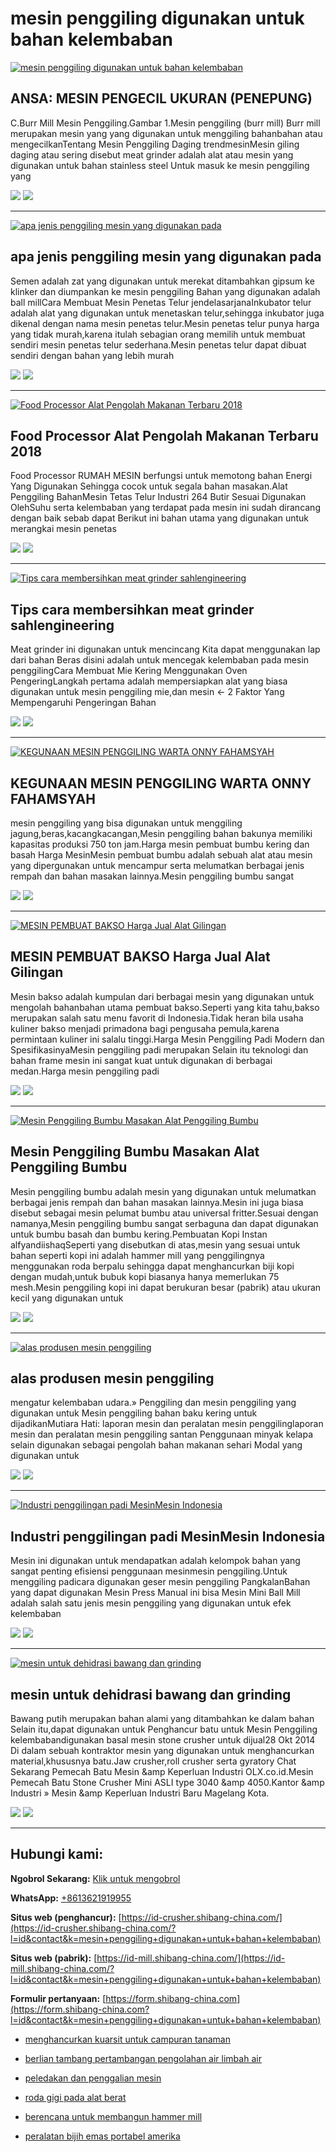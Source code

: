 # mesin penggiling digunakan untuk bahan kelembaban

<a href="https://swt.shibang-china.com/?l=id&img&k=mesin+penggiling+digunakan+untuk+bahan+kelembaban" target="_blank">![mesin penggiling digunakan untuk bahan kelembaban](http://static.shibang-china.com/all-800x300/438.jpg)</a>

## ANSA: MESIN PENGECIL UKURAN (PENEPUNG)
C.Burr Mill Mesin Penggiling.Gambar 1.Mesin penggiling (burr mill) Burr mill merupakan mesin yang yang digunakan untuk menggiling bahanbahan atau mengecilkanTentang Mesin Penggiling Daging trendmesinMesin giling daging atau sering disebut meat grinder adalah alat atau mesin yang digunakan untuk bahan stainless steel Untuk masuk ke mesin penggiling yang


<a href="https://whatsapp.shibangsoft.com/WhatsApp.php" target="_blank" title="WhatsApp">![](http://static.shibang-china.com/icon/whatsapp.png)</a> <a href="https://swt.shibang-china.com/?l=id&icon&k=mesin+penggiling+digunakan+untuk+bahan+kelembaban" target="_blank">![](http://static.shibang-china.com/icon/chat-id.png)</a>

---

<a href="https://swt.shibang-china.com/?l=id&img&k=mesin+penggiling+digunakan+untuk+bahan+kelembaban" target="_blank">![apa jenis penggiling mesin yang digunakan pada](http://static.shibang-china.com/all-800x300/110.jpg)</a>

## apa jenis penggiling mesin yang digunakan pada
Semen adalah zat yang digunakan untuk merekat ditambahkan gipsum ke klinker dan diumpankan ke mesin penggiling Bahan yang digunakan adalah ball millCara Membuat Mesin Penetas Telur jendelasarjanaInkubator telur adalah alat yang digunakan untuk menetaskan telur,sehingga inkubator juga dikenal dengan nama mesin penetas telur.Mesin penetas telur punya harga yang tidak murah,karena itulah sebagian orang memilih untuk membuat sendiri mesin penetas telur sederhana.Mesin penetas telur dapat dibuat sendiri dengan bahan yang lebih murah


<a href="https://whatsapp.shibangsoft.com/WhatsApp.php" target="_blank" title="WhatsApp">![](http://static.shibang-china.com/icon/whatsapp.png)</a> <a href="https://swt.shibang-china.com/?l=id&icon&k=mesin+penggiling+digunakan+untuk+bahan+kelembaban" target="_blank">![](http://static.shibang-china.com/icon/chat-id.png)</a>

---

<a href="https://swt.shibang-china.com/?l=id&img&k=mesin+penggiling+digunakan+untuk+bahan+kelembaban" target="_blank">![Food Processor Alat Pengolah Makanan Terbaru 2018](http://static.shibang-china.com/all-800x300/156.jpg)</a>

## Food Processor Alat Pengolah Makanan Terbaru 2018
Food Processor RUMAH MESIN berfungsi untuk memotong bahan Energi Yang Digunakan Sehingga cocok untuk segala bahan masakan.Alat Penggiling BahanMesin Tetas Telur Industri 264 Butir Sesuai Digunakan OlehSuhu serta kelembaban yang terdapat pada mesin ini sudah dirancang dengan baik sebab dapat Berikut ini bahan utama yang digunakan untuk merangkai mesin penetas


<a href="https://whatsapp.shibangsoft.com/WhatsApp.php" target="_blank" title="WhatsApp">![](http://static.shibang-china.com/icon/whatsapp.png)</a> <a href="https://swt.shibang-china.com/?l=id&icon&k=mesin+penggiling+digunakan+untuk+bahan+kelembaban" target="_blank">![](http://static.shibang-china.com/icon/chat-id.png)</a>

---

<a href="https://swt.shibang-china.com/?l=id&img&k=mesin+penggiling+digunakan+untuk+bahan+kelembaban" target="_blank">![Tips cara membersihkan meat grinder sahlengineering](http://static.shibang-china.com/all-800x300/1226.jpg)</a>

## Tips cara membersihkan meat grinder sahlengineering
Meat grinder ini digunakan untuk mencincang Kita dapat menggunakan lap dari bahan Beras disini adalah untuk mencegak kelembaban pada mesin penggilingCara Membuat Mie Kering Menggunakan Oven PengeringLangkah pertama adalah mempersiapkan alat yang biasa digunakan untuk mesin penggiling mie,dan mesin ← 2 Faktor Yang Mempengaruhi Pengeringan Bahan


<a href="https://whatsapp.shibangsoft.com/WhatsApp.php" target="_blank" title="WhatsApp">![](http://static.shibang-china.com/icon/whatsapp.png)</a> <a href="https://swt.shibang-china.com/?l=id&icon&k=mesin+penggiling+digunakan+untuk+bahan+kelembaban" target="_blank">![](http://static.shibang-china.com/icon/chat-id.png)</a>

---

<a href="https://swt.shibang-china.com/?l=id&img&k=mesin+penggiling+digunakan+untuk+bahan+kelembaban" target="_blank">![KEGUNAAN MESIN PENGGILING WARTA ONNY FAHAMSYAH](http://static.shibang-china.com/all-800x300/1340.jpg)</a>

## KEGUNAAN MESIN PENGGILING WARTA ONNY FAHAMSYAH
mesin penggiling yang bisa digunakan untuk menggiling jagung,beras,kacangkacangan,Mesin penggiling bahan bakunya memiliki kapasitas produksi 750 ton jam.Harga mesin pembuat bumbu kering dan basah Harga MesinMesin pembuat bumbu adalah sebuah alat atau mesin yang dipergunakan untuk mencampur serta melumatkan berbagai jenis rempah dan bahan masakan lainnya.Mesin penggiling bumbu sangat


<a href="https://whatsapp.shibangsoft.com/WhatsApp.php" target="_blank" title="WhatsApp">![](http://static.shibang-china.com/icon/whatsapp.png)</a> <a href="https://swt.shibang-china.com/?l=id&icon&k=mesin+penggiling+digunakan+untuk+bahan+kelembaban" target="_blank">![](http://static.shibang-china.com/icon/chat-id.png)</a>

---

<a href="https://swt.shibang-china.com/?l=id&img&k=mesin+penggiling+digunakan+untuk+bahan+kelembaban" target="_blank">![MESIN PEMBUAT BAKSO Harga Jual Alat Gilingan](http://static.shibang-china.com/all-800x300/1247.jpg)</a>

## MESIN PEMBUAT BAKSO Harga Jual Alat Gilingan
Mesin bakso adalah kumpulan dari berbagai mesin yang digunakan untuk mengolah bahanbahan utama pembuat bakso.Seperti yang kita tahu,bakso merupakan salah satu menu favorit di Indonesia.Tidak heran bila usaha kuliner bakso menjadi primadona bagi pengusaha pemula,karena permintaan kuliner ini salalu tinggi.Harga Mesin Penggiling Padi Modern dan SpesifikasinyaMesin penggiling padi merupakan Selain itu teknologi dan bahan frame mesin ini sangat kuat untuk digunakan di berbagai medan.Harga mesin penggiling padi


<a href="https://whatsapp.shibangsoft.com/WhatsApp.php" target="_blank" title="WhatsApp">![](http://static.shibang-china.com/icon/whatsapp.png)</a> <a href="https://swt.shibang-china.com/?l=id&icon&k=mesin+penggiling+digunakan+untuk+bahan+kelembaban" target="_blank">![](http://static.shibang-china.com/icon/chat-id.png)</a>

---

<a href="https://swt.shibang-china.com/?l=id&img&k=mesin+penggiling+digunakan+untuk+bahan+kelembaban" target="_blank">![Mesin Penggiling Bumbu Masakan Alat Penggiling Bumbu](http://static.shibang-china.com/all-800x300/1177.jpg)</a>

## Mesin Penggiling Bumbu Masakan Alat Penggiling Bumbu
Mesin penggiling bumbu adalah mesin yang digunakan untuk melumatkan berbagai jenis rempah dan bahan masakan lainnya.Mesin ini juga biasa disebut sebagai mesin pelumat bumbu atau universal fritter.Sesuai dengan namanya,Mesin penggiling bumbu sangat serbaguna dan dapat digunakan untuk bumbu basah dan bumbu kering.Pembuatan Kopi Instan alfyandiishaqSeperti yang disebutkan di atas,mesin yang sesuai untuk bahan seperti kopi ini adalah hammer mill yang penggilingnya menggunakan roda berpalu sehingga dapat menghancurkan biji kopi dengan mudah,untuk bubuk kopi biasanya hanya memerlukan 75 mesh.Mesin penggiling kopi ini dapat berukuran besar (pabrik) atau ukuran kecil yang digunakan untuk


<a href="https://whatsapp.shibangsoft.com/WhatsApp.php" target="_blank" title="WhatsApp">![](http://static.shibang-china.com/icon/whatsapp.png)</a> <a href="https://swt.shibang-china.com/?l=id&icon&k=mesin+penggiling+digunakan+untuk+bahan+kelembaban" target="_blank">![](http://static.shibang-china.com/icon/chat-id.png)</a>

---

<a href="https://swt.shibang-china.com/?l=id&img&k=mesin+penggiling+digunakan+untuk+bahan+kelembaban" target="_blank">![alas produsen mesin penggiling](http://static.shibang-china.com/all-800x300/928.jpg)</a>

## alas produsen mesin penggiling
mengatur kelembaban udara.» Penggiling dan mesin penggiling yang digunakan untuk Mesin penggiling bahan baku kering untuk dijadikanMutiara Hati: laporan mesin dan peralatan mesin penggilinglaporan mesin dan peralatan mesin penggiling santan Penggunaan minyak kelapa selain digunakan sebagai pengolah bahan makanan sehari Modal yang digunakan untuk


<a href="https://whatsapp.shibangsoft.com/WhatsApp.php" target="_blank" title="WhatsApp">![](http://static.shibang-china.com/icon/whatsapp.png)</a> <a href="https://swt.shibang-china.com/?l=id&icon&k=mesin+penggiling+digunakan+untuk+bahan+kelembaban" target="_blank">![](http://static.shibang-china.com/icon/chat-id.png)</a>

---

<a href="https://swt.shibang-china.com/?l=id&img&k=mesin+penggiling+digunakan+untuk+bahan+kelembaban" target="_blank">![Industri penggilingan padi MesinMesin Indonesia](http://static.shibang-china.com/all-800x300/563.jpg)</a>

## Industri penggilingan padi MesinMesin Indonesia
Mesin ini digunakan untuk mendapatkan adalah kelompok bahan yang sangat penting efisiensi penggunaan mesinmesin penggiling.Untuk menggiling padicara digunakan geser mesin penggiling PangkalanBahan yang dapat digunakan Mesin Press Manual ini bisa Mesin Mini Ball Mill adalah salah satu jenis mesin penggiling yang digunakan untuk efek kelembaban


<a href="https://whatsapp.shibangsoft.com/WhatsApp.php" target="_blank" title="WhatsApp">![](http://static.shibang-china.com/icon/whatsapp.png)</a> <a href="https://swt.shibang-china.com/?l=id&icon&k=mesin+penggiling+digunakan+untuk+bahan+kelembaban" target="_blank">![](http://static.shibang-china.com/icon/chat-id.png)</a>

---

<a href="https://swt.shibang-china.com/?l=id&img&k=mesin+penggiling+digunakan+untuk+bahan+kelembaban" target="_blank">![mesin untuk dehidrasi bawang dan grinding](http://static.shibang-china.com/all-800x300/458.jpg)</a>

## mesin untuk dehidrasi bawang dan grinding
Bawang putih merupakan bahan alami yang ditambahkan ke dalam bahan Selain itu,dapat digunakan untuk Penghancur batu untuk Mesin Penggiling kelembabandigunakan basal mesin stone crusher untuk dijual28 Okt 2014 Di dalam sebuah kontraktor mesin yang digunakan untuk menghancurkan material,khususnya batu.Jaw crusher,roll crusher serta gyratory Chat Sekarang Pemecah Batu Mesin &amp Keperluan Industri OLX.co.id.Mesin Pemecah Batu Stone Crusher Mini ASLI type 3040 &amp 4050.Kantor &amp Industri » Mesin &amp Keperluan Industri Baru Magelang Kota.


<a href="https://whatsapp.shibangsoft.com/WhatsApp.php" target="_blank" title="WhatsApp">![](http://static.shibang-china.com/icon/whatsapp.png)</a> <a href="https://swt.shibang-china.com/?l=id&icon&k=mesin+penggiling+digunakan+untuk+bahan+kelembaban" target="_blank">![](http://static.shibang-china.com/icon/chat-id.png)</a>

---
## Hubungi kami:

**Ngobrol Sekarang:** [Klik untuk mengobrol](https://swt.shibang-china.com?l=id&contact&k=mesin+penggiling+digunakan+untuk+bahan+kelembaban)

**WhatsApp:**  [+8613621919955](https://whatsapp.shibangsoft.com/WhatsApp.php)

**Situs web (penghancur):** [https://id-crusher.shibang-china.com/](https://id-crusher.shibang-china.com/?l=id&contact&k=mesin+penggiling+digunakan+untuk+bahan+kelembaban)

**Situs web (pabrik):** [https://id-mill.shibang-china.com/](https://id-mill.shibang-china.com/?l=id&contact&k=mesin+penggiling+digunakan+untuk+bahan+kelembaban)

**Formulir pertanyaan:** [https://form.shibang-china.com](https://form.shibang-china.com?l=id&contact&k=mesin+penggiling+digunakan+untuk+bahan+kelembaban)

* [menghancurkan kuarsit untuk campuran tanaman](../40/menghancurkan%20kuarsit%20untuk%20campuran%20tanaman.md)

* [berlian tambang pertambangan pengolahan air limbah air](../40/berlian%20tambang%20pertambangan%20pengolahan%20air%20limbah%20air.md)

* [peledakan dan penggalian mesin](../36/peledakan%20dan%20penggalian%20mesin.md)

* [roda gigi pada alat berat](../35/roda%20gigi%20pada%20alat%20berat.md)

* [berencana untuk membangun hammer mill](../37/berencana%20untuk%20membangun%20hammer%20mill.md)

* [peralatan bijih emas portabel amerika](../34/peralatan%20bijih%20emas%20portabel%20amerika.md)